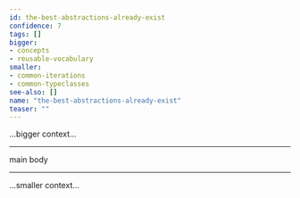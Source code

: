 ```yaml
---
id: the-best-abstractions-already-exist
confidence: 7
tags: []
bigger:
- concepts
- reusable-vocabulary
smaller:
- common-iterations
- common-typeclasses
see-also: []
name: "the-best-abstractions-already-exist"
teaser: ""
---
```



...bigger context...

---

main body

---

...smaller context...
